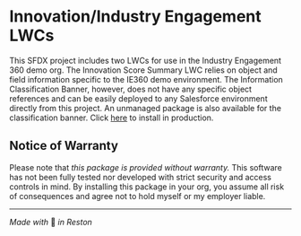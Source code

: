 # Innovation/Industry Engagement LWCs

This SFDX project includes two LWCs for use in the Industry Engagement 360 demo org. The Innovation Score Summary LWC relies on object and field information specific to the IE360 demo environment. The Information Classification Banner, however, does not have any specific object references and can be easily deployed to any Salesforce environment directly from this project. An unmanaged package is also available for the classification banner. Click [here](https://login.salesforce.com/packaging/installPackage.apexp?p0=04t3h000004OUHq&isdtp=p1) to install in production.

## Notice of Warranty

Please note that *this package is provided without warranty.* This software has not been fully tested nor developed with strict security and access controls in mind. By installing this package in your org, you assume all risk of consequences and agree not to hold myself or my employer liable.

----
_Made with_ 🥪 _in Reston_